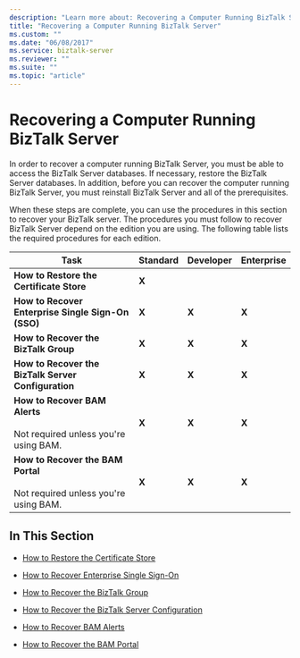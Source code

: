 ```yaml
---
description: "Learn more about: Recovering a Computer Running BizTalk Server"
title: "Recovering a Computer Running BizTalk Server"
ms.custom: ""
ms.date: "06/08/2017"
ms.service: biztalk-server
ms.reviewer: ""
ms.suite: ""
ms.topic: "article"
---
```

# Recovering a Computer Running BizTalk Server
In order to recover a computer running BizTalk Server, you must be able to access the BizTalk Server databases. If necessary, restore the BizTalk Server databases. In addition, before you can recover the computer running BizTalk Server, you must reinstall BizTalk Server and all of the prerequisites.  
  
 When these steps are complete, you can use the procedures in this section to recover your BizTalk server. The procedures you must follow to recover BizTalk Server depend on the edition you are using. The following table lists the required procedures for each edition.  
  
|Task|Standard|Developer|Enterprise|  
|----------|--------------|---------------|----------------|  
|**How to Restore the Certificate Store**|**X**|||  
|**How to Recover Enterprise Single Sign-On (SSO)**|**X**|**X**|**X**|  
|**How to Recover the BizTalk Group**|**X**|**X**|**X**|  
|**How to Recover the BizTalk Server Configuration**|**X**|**X**|**X**|  
|**How to Recover BAM Alerts**<br /><br /> Not required unless you're using BAM.|**X**|**X**|**X**|  
|**How to Recover the BAM Portal**<br /><br /> Not required unless you're using BAM.|**X**|**X**|**X**|  
  
## In This Section  
  
-   [How to Restore the Certificate Store](../core/how-to-restore-the-certificate-store.md)  
  
-   [How to Recover Enterprise Single Sign-On](../core/how-to-recover-enterprise-single-sign-on.md)  
  
-   [How to Recover the BizTalk Group](../core/how-to-recover-the-biztalk-group.md)  
  
-   [How to Recover the BizTalk Server Configuration](../core/how-to-recover-the-biztalk-server-configuration.md)  
  
-   [How to Recover BAM Alerts](../core/how-to-recover-bam-alerts.md)  
  
-   [How to Recover the BAM Portal](../core/how-to-recover-the-bam-portal.md)
